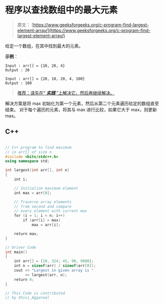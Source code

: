 # 程序以查找数组中的最大元素

> 原文： [https://www.geeksforgeeks.org/c-program-find-largest-element-array/](https://www.geeksforgeeks.org/c-program-find-largest-element-array/)

给定一个数组，在其中找到最大的元素。

**示例**：

```
Input : arr[] = {10, 20, 4}
Output : 20

Input : arr[] = {20, 10, 20, 4, 100}
Output : 100

```

> [推荐：请先在“ ***实践*** ”上解决它，然后再继续解决。](https://practice.geeksforgeeks.org/problems/help-a-thief/0)

解决方案是将 max 初始化为第一个元素，然后从第二个元素遍历给定的数组直至结束。 对于每个遍历的元素，将其与 max 进行比较，如果它大于 max，则更新 max。

## C++ 

```cpp

// C++ program to find maximum 
// in arr[] of size n  
#include <bits/stdc++.h> 
using namespace std; 

int largest(int arr[], int n) 
{ 
    int i; 

    // Initialize maximum element 
    int max = arr[0]; 

    // Traverse array elements  
    // from second and compare 
    // every element with current max  
    for (i = 1; i < n; i++) 
        if (arr[i] > max) 
            max = arr[i]; 

    return max; 
} 

// Driver Code 
int main() 
{ 
    int arr[] = {10, 324, 45, 90, 9808}; 
    int n = sizeof(arr) / sizeof(arr[0]); 
    cout << "Largest in given array is " 
         << largest(arr, n); 
    return 0; 
} 

// This Code is contributed  
// by Shivi_Aggarwal 

```